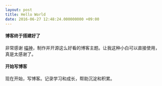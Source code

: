 ```yaml
---
layout: post
title: Hello World
date: 2016-06-27 12:48:24.000000000 +09:00
---
```


#### 博客终于搭建好了


非常感谢 [喵神](http://weibo.com/onevcat)，制作并开源这么好看的博客主题。让我这种小白可以直接使用，真是太感谢了。


#### 开始写博客
现在开始，写博客。记录学习和成长，帮助沉淀和积累。

